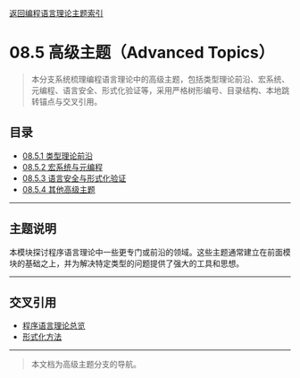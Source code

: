 [返回编程语言理论主题索引](../README.md)

# 08.5 高级主题（Advanced Topics）

> 本分支系统梳理编程语言理论中的高级主题，包括类型理论前沿、宏系统、元编程、语言安全、形式化验证等，采用严格树形编号、目录结构、本地跳转锚点与交叉引用。

## 目录
- [08.5.1 类型理论前沿](./08.5.1_Advanced_Type_Theory.md)
- [08.5.2 宏系统与元编程](./08.5.2_Macro_and_Metaprogramming.md)
- [08.5.3 语言安全与形式化验证](./08.5.3_Language_Safety_and_Formal_Verification.md)
- [08.5.4 其他高级主题](./08.5.4_Other_Advanced_Topics.md)

---

## 主题说明

本模块探讨程序语言理论中一些更专门或前沿的领域。这些主题通常建立在前面模块的基础之上，并为解决特定类型的问题提供了强大的工具和思想。

---

## 交叉引用

- [程序语言理论总览](../README.md)
- [形式化方法](../../07_Software_Engineering_Theory/07.1_Formal_Methods/README.md)

---

> 本文档为高级主题分支的导航。
